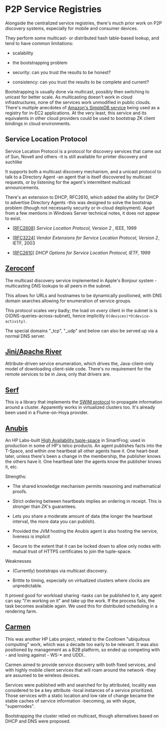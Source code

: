<!---
   Licensed to the Apache Software Foundation (ASF) under one or more
   contributor license agreements.  See the NOTICE file distributed with
   this work for additional information regarding copyright ownership.
   The ASF licenses this file to You under the Apache License, Version 2.0
   (the "License"); you may not use this file except in compliance with
   the License.  You may obtain a copy of the License at

       http://www.apache.org/licenses/LICENSE-2.0

   Unless required by applicable law or agreed to in writing, software
   distributed under the License is distributed on an "AS IS" BASIS,
   WITHOUT WARRANTIES OR CONDITIONS OF ANY KIND, either express or implied.
   See the License for the specific language governing permissions and
   limitations under the License.
-->
  
# P2P Service Registries

Alongside the centralized service registries, there's much prior work on P2P discovery systems, especially for mobile and consumer devices.

They perform some multicast- or distributed hash table-based lookup, and tend to have common limitations:

* scalability

* the bootstrapping problem

* security: can you trust the results to be honest?

* consistency: can you trust the results to be complete and current?

Bootstrapping is usually done via multicast, possibly then switching to unicast for better scale. As multicasting doesn't work in cloud infrastructures, none of the services work unmodified  in public clouds. There's multiple anecdotes of [Amazon's SimpleDB service](http://aws.amazon.com/simpledb/) being used as a registry for in-EC2 applications. At the very least, this service and its equivalents in other cloud providers could be used to bootstrap ZK client bindings in cloud environments. 

## Service Location Protocol 

Service Location Protocol is a protocol for discovery services that came out of Sun, Novell and others -it is still available for printer discovery and suchlike

It supports both a multicast discovery mechanism, and a unicast protocol to talk to a Directory Agent -an agent that is itself discovered by multicast requests, or by listening for the agent's intermittent multicast announcements.

There's an extension to DHCP, RFC2610, which added the ability for DHCP to advertise Directory Agents -this was designed to solve the bootstrap problem (though not necessarily security or in-cloud deployment). Apart from a few mentions in Windows Server technical notes, it does not appear to exist.

* [[RFC2608](http://www.ietf.org/rfc/rfc2608.txt)] *Service Location Protocol, Version 2* , IEEE, 1999

* [[RFC3224](http://www.ietf.org/rfc/rfc3224.txt)] *Vendor Extensions for Service Location Protocol, Version 2*, IETF, 2003

* [[RFC2610](http://www.ietf.org/rfc/rfc2610.txt)] *DHCP Options for Service Location Protocol, IETF, 1999*

## [Zeroconf](http://www.zeroconf.org/)

The multicast discovery service implemented in Apple's Bonjour system -multicasting DNS lookups to all peers in the subnet.

This allows for URLs and hostnames to be dynamically positioned, with DNS domain searches allowing for enumeration of service groups. 

This protocol scales very badly; the load on *every* client in the subnet is is O(DNS-queries-across-subnet), hence implicitly `O(devices)*O(device-activity)`. 

The special domains "_tcp", "_udp"  and below can also be served up via a normal DNS server.

##  [Jini/Apache River](http://river.apache.org/doc/specs/html/lookup-spec.html)

Attribute-driven service enumeration, which drives the, Java-client-only model of downloading client-side code. There's no requirement for the remote services to be in Java, only that drivers are.

## [Serf](http://www.serfdom.io/)  

This is a library that implements the [SWIM protocol](http://www.cs.cornell.edu/~asdas/research/dsn02-swim.pdf) to propagate information around a cluster. Apparently works in virtualized clusters too. It's already been used in a Flume-on-Hoya provider.

## [Anubis](http://sourceforge.net/p/smartfrog/svn/HEAD/tree/trunk/core/components/anubis/)

An HP Labs-built [High Availability tuple-space](http://sourceforge.net/p/smartfrog/svn/HEAD/tree/trunk/core/components/anubis/doc/HPL-2005-72.pdf?format=raw) in SmartFrog; used in production in some of HP's telco products. An agent publishes facts into the T-Space, and within one heartbeat all other agents have it. One heart-beat later, unless there's been a change in the membership, the publisher knows the others have it. One heartbeat later the agents know the publisher knows it, etc.

Strengths: 

* The shared knowledge mechanism permits reasoning and mathematical proofs.

* Strict ordering between heartbeats implies an ordering in receipt. This is stronger than ZK's guarantees.

* Lets you share a moderate amount of data (the longer the heartbeat interval, the more data you can publish).

* Provided the JVM hosting the Anubis agent is also hosting the service, liveness is implicit

* Secure to the extent that it can be locked down to allow only nodes with mutual trust of HTTPS certificates to join the tuple-space.

Weaknesses

* (Currently) bootstraps via multicast discovery.

* Brittle to timing, especially on virtualized clusters where clocks are unpredictable.

It proved good for workload sharing -tasks can be published to it, any agent can say "I'm working on it" and take up the work. If the process fails, the task becomes available again. We used this for distributed scheduling in a rendering farm.

## [Carmen](http://www.hpl.hp.com/techreports/2002/HPL-2002-257)

This was another HP Labs project, related to the Cooltown "ubiquitous computing" work, which was a decade too early to be relevant. It was also positioned by management as a B2B platform, so ended up competing with - and losing against - WS-* and UDDI.. 

Carmen aimed to provide service discovery with both fixed services, and with highly mobile client services that will roam around the network -they are assumed to be wireless devices.

Services were published with and searched for by attributed, locality was considered to be a key attribute -local instances of a service prioritized. Those services with a static location and low rate of change became the stable caches of service information -becoming, as with skype, "supernodes". 

Bootstrapping the cluster relied on multicast, though alternatives based on DHCP and DNS were proposed.

